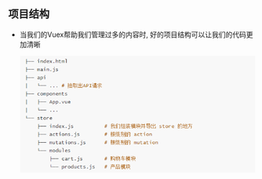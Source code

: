 ## 项目结构

- 当我们的Vuex帮助我们管理过多的内容时, 好的项目结构可以让我们的代码更加清晰

  ![image-20210909095225199](images/image-20210909095225199.png)